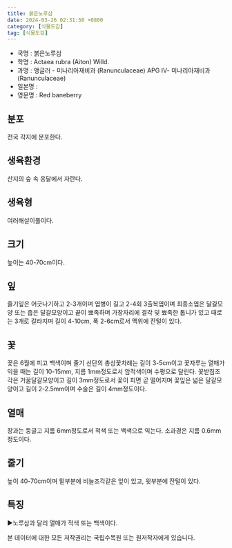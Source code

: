```yaml
---
title: 붉은노루삼
date: 2024-03-26 02:31:50 +0800
category: [식물도감]
tag: [식물도감]
---
```




- 국명 : 붉은노루삼
- 학명 : Actaea rubra (Aiton) Willd.
- 과명 : 앵글러 - 미나리아재비과 (Ranunculaceae) APG Ⅳ- 미나리아재비과 (Ranunculaceae)
- 일본명 : 
- 영문명 : Red baneberry


## 분포
전국 각지에 분포한다.
## 생육환경
산지의 숲 속 응달에서 자란다.
## 생육형
여러해살이풀이다.
## 크기
높이는 40-70cm이다.
## 잎
줄기잎은 어긋나기하고 2-3개이며 엽병이 길고 2-4회 3출복엽이며 최종소엽은 달걀모양 또는 좁은 달걀모양이고 끝이 뾰족하며 가장자리에 결각 및 뾰족한 톱니가 있고 때로는 3개로 갈라지며 길이 4-10cm, 폭 2-6cm로서 맥위에 잔털이 있다.
## 꽃
꽃은 6월에 피고 백색이며 줄기 선단의 총상꽃차례는 길이 3-5cm이고 꽃자루는 열매가 익을 때는 길이 10-15mm, 지름 1mm정도로서 암적색이며 수평으로 달린다. 꽃받침조각은 거꿀달걀모양이고 길이 3mm정도로서 꽃이 피면 곧 떨어지며 꽃잎은 넓은 달걀모양이고 길이 2-2.5mm이며 수술은 길이 4mm정도이다.
## 열매
장과는 둥글고 지름 6mm정도로서 적색 또는 백색으로 익는다. 소과경은 지름 0.6mm정도이다.
## 줄기
높이 40-70cm이며 밑부분에 비늘조각같은 잎이 있고, 윗부분에 잔털이 있다.
## 특징
▶노루삼과 달리 열매가 적색 또는 백색이다.






본 데이터에 대한 모든 저작권리는 국립수목원 또는 원저작자에게 있습니다.
